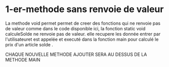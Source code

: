 # 1-er-methode sans renvoie de valeur

La methode void permet permet de creer des fonctions qui ne renvoie pas de valeur comme dans le code disponible ici, 
la fonction static void calculeSolde ne renvoie pas de valeur. elle recupere les donnée entrer par l'utilisateuret est appelée et executé 
dans la fonction main pour calculé le prix d'un article solde .

CHAQUE NOUVELLE METHODE AJOUTER SERA AU DESSUS DE LA METHODE MAIN 

